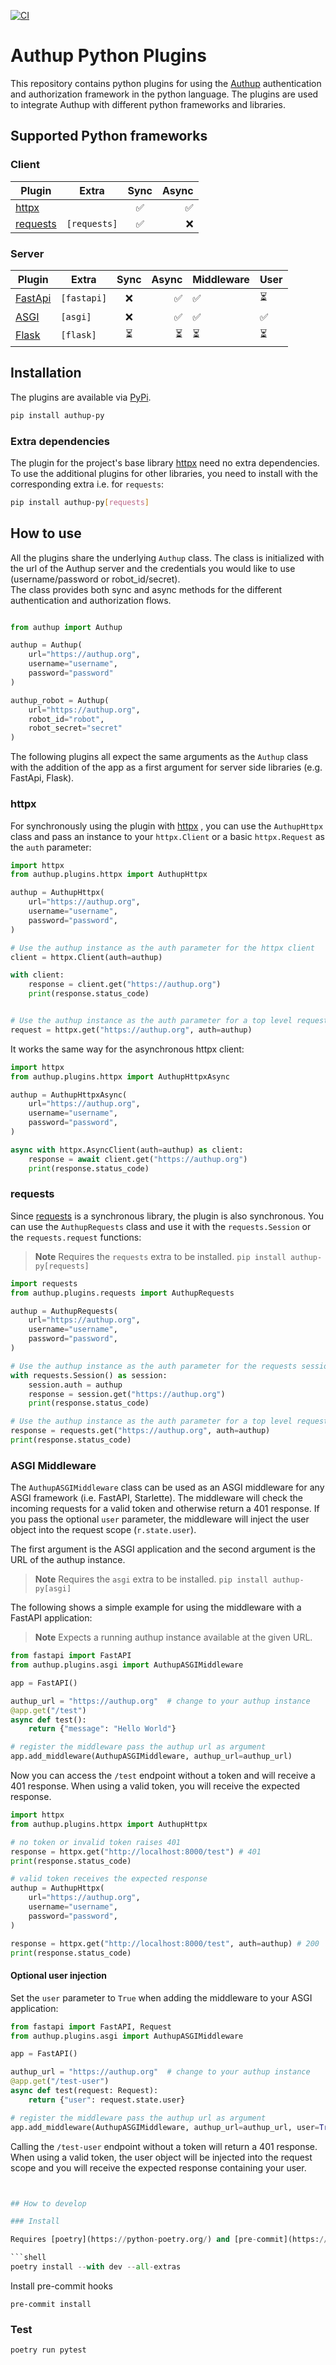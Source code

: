 [![CI](https://github.com/migraf/authup-py/actions/workflows/main.yml/badge.svg)](https://github.com/migraf/authup-py/actions/workflows/main.yml)
# Authup Python Plugins

This repository contains python plugins for using the [Authup](https://authup.org) authentication and authorization
framework in the python language.
The plugins are used to integrate Authup with different python frameworks and libraries.

## Supported Python frameworks

### Client
| Plugin                                      | Extra        | Sync | Async |
|---------------------------------------------|--------------|:----:|------:|
| [httpx](https://github.com/encode/httpx)    |              |  ✅   |     ✅ |
| [requests](https://github.com/psf/requests) | `[requests]` |  ✅   |     ❌ |

### Server

| Plugin                                                        | Extra       | Sync | Async | Middleware | User |
|---------------------------------------------------------------|-------------|:----:|------:|------------|------|
| [FastApi](https://fastapi.tiangolo.com/)                      | `[fastapi]` |  ❌   |     ✅ | ✅          | ⏳    |
| [ASGI](https://asgi.readthedocs.io/en/latest/specs/main.html) | `[asgi]`    |  ❌   |     ✅ | ✅          | ✅    |
| [Flask](https://flask.palletsprojects.com/en/2.2.x/)          | `[flask]`   |  ⏳   |     ⏳ | ⏳          | ⏳    |


## Installation

The plugins are available via [PyPi](https://pypi.org/project/authup-py/).

```bash
pip install authup-py
```

### Extra dependencies
The plugin for the project's base library [httpx](https://github.com/encode/httpx) need no extra dependencies. To
use the additional plugins for other libraries, you need to install with the corresponding extra i.e. for `requests`:

```bash
pip install authup-py[requests]
```

## How to use
All the plugins share the underlying `Authup` class. The class is initialized with the url of the Authup server and
the credentials you would like to use (username/password or robot_id/secret).    
The class provides both sync and async methods for the different authentication and authorization flows.

```python

from authup import Authup

authup = Authup(
    url="https://authup.org",
    username="username",
    password="password"
)

authup_robot = Authup(
    url="https://authup.org",
    robot_id="robot",
    robot_secret="secret"
)

```

The following plugins all expect the same arguments as the `Authup` class with the addition of the
app as a first argument for server side libraries (e.g. FastApi, Flask).

### httpx
For synchronously using the plugin with [httpx](https://github.com/encode/httpx) , you can use the `AuthupHttpx` class and pass an instance to your
`httpx.Client` or a basic `httpx.Request` as the `auth` parameter:

```python
import httpx
from authup.plugins.httpx import AuthupHttpx

authup = AuthupHttpx(
    url="https://authup.org",
    username="username",
    password="password",
)

# Use the authup instance as the auth parameter for the httpx client
client = httpx.Client(auth=authup)

with client:
    response = client.get("https://authup.org")
    print(response.status_code)


# Use the authup instance as the auth parameter for a top level request function
request = httpx.get("https://authup.org", auth=authup)

```

It works the same way for the asynchronous httpx client:

```python
import httpx
from authup.plugins.httpx import AuthupHttpxAsync

authup = AuthupHttpxAsync(
    url="https://authup.org",
    username="username",
    password="password",
)

async with httpx.AsyncClient(auth=authup) as client:
    response = await client.get("https://authup.org")
    print(response.status_code)

```

### requests
Since [requests](https://github.com/psf/requests) is a synchronous library, the plugin is also synchronous. You can use the `AuthupRequests` class and
use it with the `requests.Session` or the `requests.request` functions:
> **Note**
> Requires the `requests` extra to be installed. `pip install authup-py[requests]`

```python
import requests
from authup.plugins.requests import AuthupRequests

authup = AuthupRequests(
    url="https://authup.org",
    username="username",
    password="password",
)

# Use the authup instance as the auth parameter for the requests session
with requests.Session() as session:
    session.auth = authup
    response = session.get("https://authup.org")
    print(response.status_code)

# Use the authup instance as the auth parameter for a top level request function
response = requests.get("https://authup.org", auth=authup)
print(response.status_code)

```

### ASGI Middleware

The `AuthupASGIMiddleware` class can be used as an ASGI middleware for any ASGI framework (i.e. FastAPI, Starlette). 
The middleware will check the incoming requests for a valid token and otherwise return a 401 response. If you pass the
optional `user` parameter, the middleware will inject the user object into the request scope (`r.state.user`).

The first argument is the ASGI application and the second argument is the URL of the authup instance.
> **Note**
> Requires the `asgi` extra to be installed. `pip install authup-py[asgi]`

The following shows a simple example for using the middleware with a FastAPI application:

> **Note**
> Expects a running authup instance available at the given URL.
> 
```python
from fastapi import FastAPI
from authup.plugins.asgi import AuthupASGIMiddleware

app = FastAPI()

authup_url = "https://authup.org"  # change to your authup instance
@app.get("/test")
async def test():
    return {"message": "Hello World"}

# register the middleware pass the authup url as argument
app.add_middleware(AuthupASGIMiddleware, authup_url=authup_url)

```
Now you can access the `/test` endpoint without a token and will receive a 401 response. When using a valid token, you will receive the expected response.

```python
import httpx
from authup.plugins.httpx import AuthupHttpx

# no token or invalid token raises 401
response = httpx.get("http://localhost:8000/test") # 401
print(response.status_code)

# valid token receives the expected response
authup = AuthupHttpx(
    url="https://authup.org",
    username="username",
    password="password",
)

response = httpx.get("http://localhost:8000/test", auth=authup) # 200
print(response.status_code)

```

#### Optional user injection
Set the `user` parameter to `True` when adding the middleware to your ASGI application:

```python
from fastapi import FastAPI, Request
from authup.plugins.asgi import AuthupASGIMiddleware

app = FastAPI()

authup_url = "https://authup.org"  # change to your authup instance
@app.get("/test-user")
async def test(request: Request):
    return {"user": request.state.user}

# register the middleware pass the authup url as argument
app.add_middleware(AuthupASGIMiddleware, authup_url=authup_url, user=True)

```

Calling the `/test-user` endpoint without a token will return a 401 response. When using a valid token, the user object 
will be injected into the request scope and you will receive the expected response containing your user.

```python


## How to develop

### Install

Requires [poetry](https://python-poetry.org/) and [pre-commit](https://pre-commit.com/) and python 3.7+.

```shell
poetry install --with dev --all-extras
```

Install pre-commit hooks

```shell
pre-commit install
```

### Test

```shell
poetry run pytest
```

